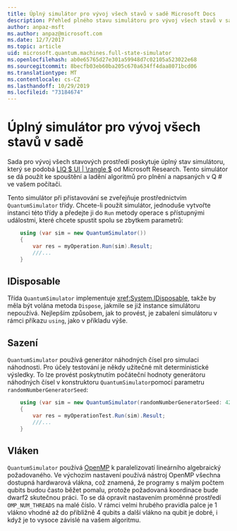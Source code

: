 ```yaml
---
title: Úplný simulátor pro vývoj všech stavů v sadě Microsoft Docs
description: Přehled plného stavu simulátoru pro vývoj všech stavů v sadě Microsoft 's Development Kit
author: anpaz-msft
ms.author: anpaz@microsoft.com
ms.date: 12/7/2017
ms.topic: article
uid: microsoft.quantum.machines.full-state-simulator
ms.openlocfilehash: ab0e65765d27e301a59948d7c02105a523022e68
ms.sourcegitcommit: 8becfb03eb60ba205c670a634ff4daa8071bcd06
ms.translationtype: MT
ms.contentlocale: cs-CZ
ms.lasthandoff: 10/29/2019
ms.locfileid: "73184674"
---
```

# <a name="quantum-development-kit-full-state-simulator"></a>Úplný simulátor pro vývoj všech stavů v sadě

Sada pro vývoj všech stavových prostředí poskytuje úplný stav simulátoru, který se podobá [LIQ $ UI | \rangle $](http://stationq.github.io/Liquid/) od Microsoft Research.
Tento simulátor se dá použít ke spouštění a ladění algoritmů pro plnění a napsaných v Q # ve vašem počítači.

Tento simulátor při přístavování se zveřejňuje prostřednictvím `QuantumSimulator` třídy. Chcete-li použít simulátor, jednoduše vytvořte instanci této třídy a předejte ji do `Run` metody operace s přístupnými událostmi, které chcete spustit spolu se zbytkem parametrů:

```csharp
    using (var sim = new QuantumSimulator())
    {
        var res = myOperation.Run(sim).Result;
        ///...
    }
```

## <a name="idisposable"></a>IDisposable

Třída `QuantumSimulator` implementuje <xref:System.IDisposable>, takže by měla být volána metoda `Dispose`, jakmile se již instance simulátoru nepoužívá. Nejlepším způsobem, jak to provést, je zabalení simulátoru v rámci příkazu `using`, jako v příkladu výše.

## <a name="seed"></a>Sazení

`QuantumSimulator` používá generátor náhodných čísel pro simulaci náhodnosti. Pro účely testování je někdy užitečné mít deterministické výsledky. To lze provést poskytnutím počáteční hodnoty generátoru náhodných čísel v konstruktoru `QuantumSimulator`pomocí parametru `randomNumberGeneratorSeed`:

```csharp
    using (var sim = new QuantumSimulator(randomNumberGeneratorSeed: 42))
    {
        var res = myOperationTest.Run(sim).Result;
        ///...
    }
```

## <a name="threads"></a>Vláken

`QuantumSimulator` používá [OpenMP](http://www.openmp.org/) k paralelizovatí lineárního algebraický požadovaného. Ve výchozím nastavení používá nástroj OpenMP všechna dostupná hardwarová vlákna, což znamená, že programy s malým počtem qubits budou často běžet pomalu, protože požadovaná koordinace bude dwarf2 skutečnou práci. To se dá opravit nastavením proměnné prostředí `OMP_NUM_THREADS` na malé číslo. V rámci velmi hrubého pravidla palce je 1 vlákno vhodné až do přibližně 4 qubits a další vlákno na qubit je dobré, i když je to vysoce závislé na vašem algoritmu.


